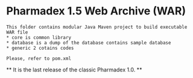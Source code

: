 # Pharmadex 1.5 Web Archive (WAR)
	This folder contains modular Java Maven project to build executable WAR file
	* core is common library
	* database is a dump of the database contains sample database
	* generic 2 cotains codes
	
	Please, refer to pom.xml
	
** It is the last release of the classic Pharmadex 1.0. **